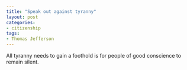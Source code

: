 ```yaml
---
title: "Speak out against tyranny"
layout: post
categories:
- citizenship
tags:
- Thomas Jefferson
---
```


All tyranny needs to gain a foothold is for people of good conscience to remain silent.